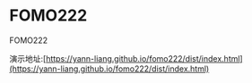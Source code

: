 # FOMO222
FOMO222

演示地址:[https://yann-liang.github.io/fomo222/dist/index.html](https://yann-liang.github.io/fomo222/dist/index.html)